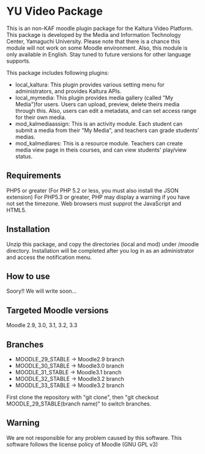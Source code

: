 
YU Video Package
==================
This is an non-KAF moodle plugin package for the Kaltura Video Platform.
This package is developed by the Media and Information Technology Center, Yamaguchi University.
Please note that there is a chance this module will not work on some Moodle environment.
Also, this module is only available in English.
Stay tuned to future versions for other language supports.

This package includes following plugins:

* local_kaltura: This plugin provides various setting menu for administrators, and provides Kaltura APIs.
* local_mymedia: This plugin provides media gallery (called "My Media")for users. Users can upload, preview, delete theirs media through this.  Also, users can edit a metadata, and can set access range for their own media.
* mod_kalmediaassign: This is an activity module. Each student can submit a media from their "My Media", and teachers can grade students' medias.
* mod_kalmediares: This is a resource module. Teachers can create media view page in theis courses, and can view students' play/view status.

Requirements
------

PHP5 or greater (For PHP 5.2 or less, you must also install the JSON extension)
For PHP5.3 or greater, PHP may display a warning if you have not set the timezone.
Web browsers must supprot the JavaScript and HTML5.

Installation
------

Unzip this package, and copy the directories (local and mod) under /moodle directory.
Installation will be completed after you log in as an administrator and access the notification menu.

How to use
------
Soory!!
We will write soon...

Targeted Moodle versions
------
Moodle 2.9, 3.0, 3.1, 3.2, 3.3

Branches
------
* MOODLE_29_STABLE -> Moodle2.9 branch 
* MOODLE_30_STABLE -> Moodle3.0 branch
* MOODLE_31_STABLE -> Moodle3.1 branch
* MOODLE_32_STABLE -> Moodle3.2 branch
* MOODLE_33_STABLE -> Moodle3.2 branch


First clone the repository with "git clone", then "git checkout MOODLE_29_STABLE(branch name)" to switch branches.

Warning
------
We are not responsible for any problem caused by this software. 
This software follows the license policy of Moodle (GNU GPL v3)

